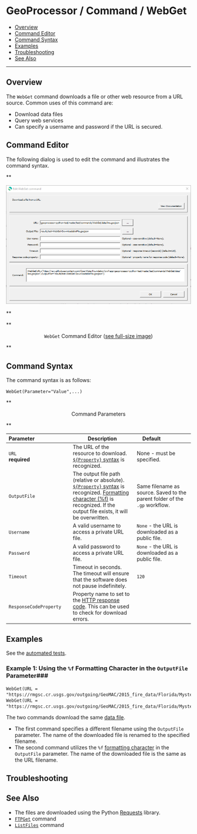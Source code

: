 # GeoProcessor / Command / WebGet #

* [Overview](#overview)
* [Command Editor](#command-editor)
* [Command Syntax](#command-syntax)
* [Examples](#examples)
* [Troubleshooting](#troubleshooting)
* [See Also](#see-also)

-------------------------

## Overview ##

The `WebGet` command downloads a file or other web resource from a URL source. Common uses of this command are:

* Download data files
* Query web services 
* Can specify a username and password if the URL is secured.

## Command Editor ##

The following dialog is used to edit the command and illustrates the command syntax.

**<p style="text-align: center;">
![WebGet](WebGet.png)
</p>**

**<p style="text-align: center;">
`WebGet` Command Editor (<a href="../WebGet.png">see full-size image</a>)
</p>**

## Command Syntax ##

The command syntax is as follows:

```text
WebGet(Parameter="Value",...)
```
**<p style="text-align: center;">
Command Parameters
</p>**

|**Parameter**&nbsp;&nbsp;&nbsp;&nbsp;&nbsp;&nbsp;&nbsp;&nbsp;&nbsp;&nbsp;&nbsp;&nbsp;&nbsp;&nbsp;&nbsp;&nbsp;&nbsp;&nbsp;&nbsp;&nbsp;&nbsp;&nbsp;&nbsp;&nbsp; | **Description** | **Default**&nbsp;&nbsp;&nbsp;&nbsp;&nbsp;&nbsp;&nbsp;&nbsp;&nbsp;&nbsp;&nbsp;&nbsp;&nbsp;&nbsp;&nbsp;&nbsp; |
| --------------|-----------------|----------------- |
| `URL` <br>**required** | The URL of the resource to download. [`${Property}` syntax](../../introduction/introduction.md#geoprocessor-properties-property) is recognized. | None - must be specified. |
| `OutputFile` | The output file path (relative or absolute). [`${Property}` syntax](../../introduction/introduction.md#geoprocessor-properties-property) is recognized. [Formatting character (%f)](../../introduction/introduction.md#geolayer-property-format-specifiers) is recognized. If the output file exists, it will be overwritten. | Same filename as source. Saved to the parent folder of the `.gp` workflow. |
| `Username` | A valid username to access a private URL file. |`None` - the URL is downloaded as a public file. |
| `Password` | A valid password to access a private URL file. |`None` - the URL is downloaded as a public file. |
| `Timeout` | Timeout in seconds. The timeout will ensure that the software does not pause indefinitely. | `120` |
| `ResponseCodeProperty` | Property name to set to the [HTTP response code](https://en.wikipedia.org/wiki/List_of_HTTP_status_codes). This can be used to check for download errors. | |

## Examples ##

See the [automated tests](https://github.com/OpenWaterFoundation/owf-app-geoprocessor-python-test/tree/master/test/commands/WebGet).

### Example 1: Using the `%f` Formatting Character in the `OutputFile` Parameter###

```
WebGet(URL = "https://rmgsc.cr.usgs.gov/outgoing/GeoMAC/2015_fire_data/Florida/Mystery_Hammock_Wf/fl_mystery_hammock_wf_20150817_0000_dd83.cpg",OutputFile="ExampleOutputFolder/NewFilename")
WebGet(URL = "https://rmgsc.cr.usgs.gov/outgoing/GeoMAC/2015_fire_data/Florida/Mystery_Hammock_Wf/fl_mystery_hammock_wf_20150817_0000_dd83.cpg",OutputFile="ExampleOutputFolder/%f")
```

The two commands download the same [data file](https://rmgsc.cr.usgs.gov/outgoing/GeoMAC/2015_fire_data/Florida/Mystery_Hammock_Wf/fl_mystery_hammock_wf_20150817_0000_dd83.cpg). 

- The first command specifies a different filename using the `OutputFile` parameter. The name of the downloaded file is renamed to the specified filename. 
- The second command utilizes the `%f` [formatting character](../../introduction/introduction.md#geolayer-property-format-specifiers) in the `OutputFile` parameter. The name of the downloaded file is the same as the URL filename.

## Troubleshooting ##

## See Also ##

* The files are downloaded using the Python [Requests](http://docs.python-requests.org/en/master/) library.
* [`FTPGet`](../FTPGet/FTPGet.md) command
* [`ListFiles`](../ListFiles/ListFiles.md) command
